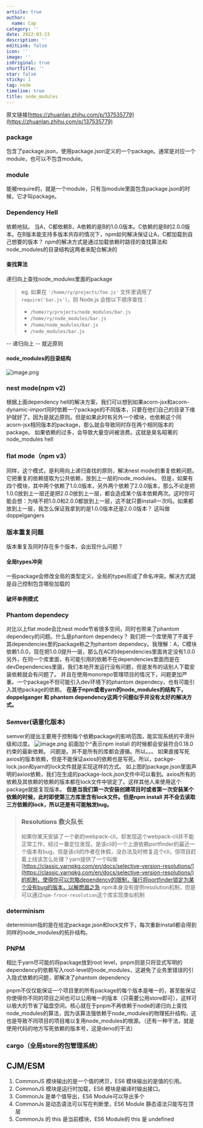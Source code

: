 ```yaml
---
article: true
author:
  name: Cap
category: ''
date: 2022-03-23
description: ''
editLink: false
icon: ''
image: ''
isOriginal: true
shortTitle: ''
star: false
sticky: 1
tag: node
timeline: true
title: node_modules
---
```





  
原文链接[https://zhuanlan.zhihu.com/p/137535779](https://zhuanlan.zhihu.com/p/137535779)
### package
包含了package.json，使用package.json定义的一个package。通常是对应一个module，也可以不包含module。
### module
能被require的，就是一个module，只有当module里面包含package.json的时候，它才叫package。

### Dependency Hell
依赖地狱。
当A，C都依赖B，A依赖的是B的1.0.0版本。C依赖的是B的2.0.0版本。在B版本能支持多版本共存的情况下，npm如何解决保证让A，C都加载到自己想要的版本？
npm的解决方式是通过加载依赖时路径的查找算法和node_modules的目录结构这两者来配合解决的
#### 查找算法
递归向上查找node_modules里面的package
> eg.
> 如果在 `'/home/ry/projects/foo.js'` 文件里调用了 `require('bar.js')`，则 Node.js 会按以下顺序查找：
> - `/home/ry/projects/node_modules/bar.js`
> - `/home/ry/node_modules/bar.js`
> - `/home/node_modules/bar.js`
> - `/node_modules/bar.js`

-- 递归向上
-- 就近原则
#### node_modules的目录结构
![image.png](https://cdn.nlark.com/yuque/0/2020/png/297368/1589538479785-9b9033a3-d0b6-40bb-95d7-bf9cdcbf86c5.png#height=310&id=z1aGJ&name=image.png&originHeight=982&originWidth=460&originalType=binary&ratio=1&rotation=0&showTitle=false&size=66172&status=done&style=none&title=&width=145)

### nest mode(npm v2)
根据上面dependency hell的解决方案，我们可以想到如果acorn-jsx和acorn-dynamic-import同时依赖一个package的不同版本，只要在他们自己的目录下维护就好了。因为是就近原则。但是如果此时有另外一个模块，也依赖这个同acorn-jsx相同版本的package，那么就会导致同时存在两个相同版本的package。
如果依赖的过多，会导致大量空间被浪费。这就是臭名昭著的node_modules hell

### flat mode（npm v3）
同样，这个模式，是利用向上递归查找的原则，解决nest mode的重复依赖问题。它把重复的依赖提取为公共依赖，放到上一层的node_modules。
但是，如果有四个模块，其中两个依赖了1.0.0版本，另外两个依赖了2.0.0版本，那么不论是把1.0.0放到上一层还是把2.0.0放到上一层，都会造成某个版本依赖两次。这时你可能会想：为啥不把1.0.0和2.0.0都放到上一层，这不就只要install一次吗。如果都放到上一层，我怎么保证我拿到的是1.0.0版本还是2.0.0版本？ 这叫做doppelgangers
### 版本重复问题
版本重复及同时存在多个版本，会出现什么问题？
#### 全局types冲突
一些package会修改全局的类型定义，全局的types形成了命名冲突。解决方式就是自己控制包含哪些加载的
#### 破坏单例模式

### Phantom dependecy
对比以上flat mode会比nest mode节省很多空间，同时也带来了phantom dependecy的问题。什么是phantom dependecy？
我们把一个库使用了不属于其dependencies里的package称之为phantom dependecy。我理解：A，C模块依赖1.0.0，现在把1.0.0提升一层，那么在AC的dependencies里面肯定没有1.0.0
另外，在同一个库里面，有可能引用的依赖不在dependencies里面而是在devDependencies里面，我们本地开发运行没有问题，但是发布的话别人下载安装依赖就会有问题了。
并且在使用monorepo管理项目的情况下，问题更加严重。一个package不但可能引入dev环境下的phantom dependecy，也有可能引入其他package的依赖。
**在基于npm或者yarn的node_modules的结构下，doppelganger 和 phantom dependency这两个问题似乎并没有太好的解决方式。**

### Semver(语意化版本)
semver的提出主要用于控制每个依赖package的影响范围，能实现系统的平滑升级和过度。
![image.png](https://cdn.nlark.com/yuque/0/2020/png/297368/1589783983490-06c804e9-d48f-485c-a09f-45500df54c76.png#height=80&id=PFxRL&name=image.png&originHeight=80&originWidth=388&originalType=binary&ratio=1&rotation=0&showTitle=false&size=7724&status=done&style=none&title=&width=388)
前面加个^表示npm install 的时候都会安装符合0.18.0约束的最新依赖。
问题是。并不是所有的库都会遵循。所以。。。
如果直接写死axios的版本依赖，但是不能保证axios的依赖也是写死。所以，packge-lock.json和yarn的lock文件就是实现这样的方式。
如上图的package.json里面声明的axios依赖，我们在生成的package-lock.json文件中可以看到。axios所有的依赖及其依赖的依赖的版本都在lock文件中锁定了。这样其他人来使用这个package就能复现版本。
**但是当我们第一次安装创建项目时或者第一次安装某个依赖的时候，此时即使第三方库里含有lock文件。但是npm install 并不会去读取三方依赖的lock，所以还是有可能触发bug。**
> ### Resolutions 救火队长
> 如果你某天安装了一个新的webpack-cli，却发现这个webpack-cli并不能正常工作，经过一番定位发现，是该cli的一个上游依赖portfinder的最近一个版本有bug，但是该cli的作者在休假，没办法及时修复这个cli，但项目赶着上线该怎么处理？yarn提供了一个叫做[https://classic.yarnpkg.com/en/docs/selective-version-resolutions/](https://classic.yarnpkg.com/en/docs/selective-version-resolutions/)的机制，使得你可以忽略dependency的限制，强行将portfinder锁定为某个没有bug的版本，以解燃眉之急
> npm本身没有提供resolution机制，但是可以通过`npm-froce-resolution`这个库实现类似机制


### determinism
determinism指的是在给定package.json和lock文件下，每次重新install都会得到同样的node_modules的拓扑结构。

### PNPM
相比于yarn尽可能的将package放到root level，pnpm则是只将显式写明的dependency的依赖写入root-level的node_modules，这避免了业务里错误的引入隐式依赖的问题，即解决了phantom dependency

pnpm不仅仅能保证一个项目里的所有package的每个版本是唯一的，甚至能保证你使得你不同的项目之间也可以公用唯一的版本（只需要公用store即可），这样可以极大的节省了磁盘空间。核心就在于pnpm不再依赖于node的递归向上查找node_modules的算法，因为该算法强依赖于node_modules的物理拓扑结构，这也是导致不同项目的项目难以复用node_modules的根源。（还有一种干法，就是使用代码的地方写死依赖的版本号，这是deno的干法）

### cargo（全局store的包管理系统）

## CJM/ESM

1. CommonJS 模块输出的是一个值的拷贝，ES6 模块输出的是值的引用。
2. CommonJS 模块是运行时加载，ES6 模块是编译时输出接口。
3. CommonJs 是单个值导出，ES6 Module可以导出多个
4. CommonJs 是动态语法可以写在判断里，ES6 Module 静态语法只能写在顶层
5. CommonJs 的 this 是当前模块，ES6 Module的 this 是 undefined




